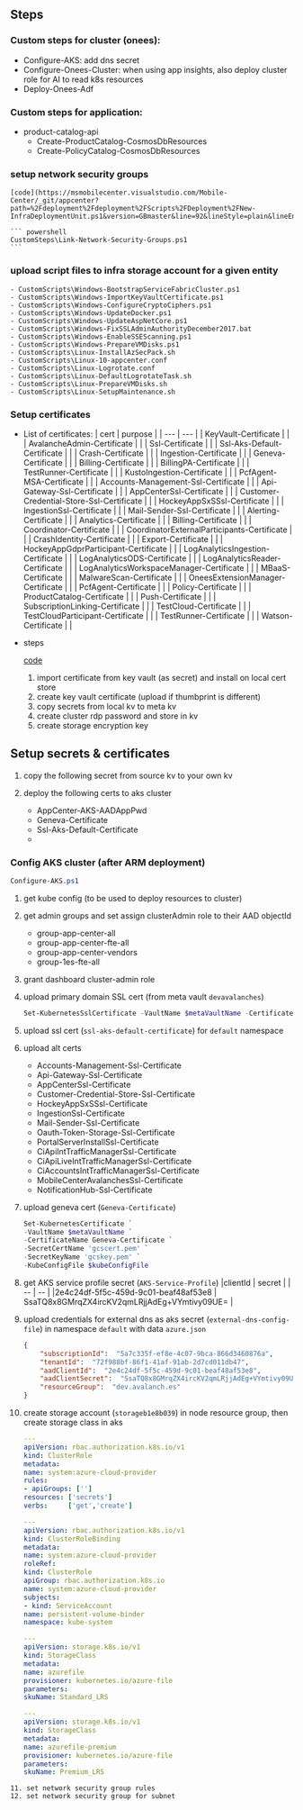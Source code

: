 ## Steps

### Custom steps for cluster (onees):

- Configure-AKS: add dns secret
- Configure-Onees-Cluster: when using app insights, also deploy cluster role for AI to read k8s resources 
- Deploy-Onees-Adf

### Custom steps for application:

- product-catalog-api
    - Create-ProductCatalog-CosmosDbResources
    - Create-PolicyCatalog-CosmosDbResources

### setup network security groups

    [code](https://msmobilecenter.visualstudio.com/Mobile-Center/_git/appcenter?path=%2Fdeployment%2Fdeployment%2FScripts%2FDeployment%2FNew-InfraDeploymentUnit.ps1&version=GBmaster&line=92&lineStyle=plain&lineEnd=93&lineStartColumn=1&lineEndColumn=1)

    ``` powershell
    CustomSteps\Link-Network-Security-Groups.ps1
    ```

### upload script files to infra storage account for a given entity

    - CustomScripts\Windows-BootstrapServiceFabricCluster.ps1
    - CustomScripts\Windows-ImportKeyVaultCertificate.ps1
    - CustomScripts\Windows-ConfigureCryptoCiphers.ps1
    - CustomScripts\Windows-UpdateDocker.ps1
    - CustomScripts\Windows-UpdateAspNetCore.ps1
    - CustomScripts\Windows-FixSSLAdminAuthorityDecember2017.bat
    - CustomScripts\Windows-EnableSSEScanning.ps1
    - CustomScripts\Windows-PrepareVMDisks.ps1
    - CustomScripts\Linux-InstallAzSecPack.sh
    - CustomScripts\Linux-10-appcenter.conf
    - CustomScripts\Linux-Logrotate.conf
    - CustomScripts\Linux-DefaultLogrotateTask.sh
    - CustomScripts\Linux-PrepareVMDisks.sh
    - CustomScripts\Linux-SetupMaintenance.sh

### Setup certificates

-   List of certificates:
    | cert | purpose |
    | --- | --- |
    | KeyVault-Certificate | |
    | AvalancheAdmin-Certificate | |
    | Ssl-Certificate | |
    | Ssl-Aks-Default-Certificate | |
    | Crash-Certificate | |
    | Ingestion-Certificate | |
    | Geneva-Certificate | |
    | Billing-Certificate | |
    | BillingPA-Certificate | |
    | TestRunner-Certificate | |
    | KustoIngestion-Certificate | |
    | PcfAgent-MSA-Certificate | |
    | Accounts-Management-Ssl-Certificate | |
    | Api-Gateway-Ssl-Certificate | |
    | AppCenterSsl-Certificate | |
    | Customer-Credential-Store-Ssl-Certificate | |
    | HockeyAppSxSSsl-Certificate | |
    | IngestionSsl-Certificate | |
    | Mail-Sender-Ssl-Certificate | |
    | Alerting-Certificate | |
    | Analytics-Certificate | |
    | Billing-Certificate | |
    | Coordinator-Certificate | |
    | CoordinatorExternalParticipants-Certificate | |
    | CrashIdentity-Certificate | |
    | Export-Certificate | |
    | HockeyAppGdprParticipant-Certificate | |
    | LogAnalyticsIngestion-Certificate | |
    | LogAnalyticsODS-Certificate | |
    | LogAnalyticsReader-Certificate | |
    | LogAnalyticsWorkspaceManager-Certificate | |
    | MBaaS-Certificate | |
    | MalwareScan-Certificate | |
    | OneesExtensionManager-Certificate | |
    | PcfAgent-Certificate | |
    | Policy-Certificate | |
    | ProductCatalog-Certificate | |
    | Push-Certificate | |
    | SubscriptionLinking-Certificate | |
    | TestCloud-Certificate | |
    | TestCloudParticipant-Certificate | |
    | TestRunner-Certificate | |
    | Watson-Certificate | |

-   steps

    [code](https://msmobilecenter.visualstudio.com/Mobile-Center/_git/appcenter?path=%2Fdeployment%2Fdeployment%2FScripts%2FDeployment%2FNew-InfraDeploymentUnit.ps1&version=GBmaster&line=102&lineStyle=plain&lineEnd=103&lineStartColumn=1&lineEndColumn=1)

    1. import certificate from key vault (as secret) and install on local cert store
    2. create key vault certificate (upload if thumbprint is different)
    3. copy secrets from local kv to meta kv
    4. create cluster rdp password and store in kv
    5. create storage encryption key

## Setup secrets & certificates

1. copy the following secret from source kv to your own kv
2. deploy the following certs to aks cluster

    - AppCenter-AKS-AADAppPwd
    - Geneva-Certificate
    - Ssl-Aks-Default-Certificate
    -

### Config AKS cluster (after ARM deployment)

``` PowerShell
Configure-AKS.ps1
```

1. get kube config (to be used to deploy resources to cluster)
2. get admin groups and set assign clusterAdmin role to their AAD objectId
    - group-app-center-all
    - group-app-center-fte-all
    - group-app-center-vendors
    - group-1es-fte-all
3. grant dashboard cluster-admin role
4. upload primary domain SSL cert (from meta vault `devavalanches`)
    ```PowerShell
    Set-KubernetesSslCertificate -VaultName $metaVaultName -CertificateName Ssl-Certificate -KubeConfigFile $kubeConfigFile
    ```
5. upload ssl cert (`ssl-aks-default-certificate`) for `default` namespace
6. upload alt certs

    - Accounts-Management-Ssl-Certificate
    - Api-Gateway-Ssl-Certificate
    - AppCenterSsl-Certificate
    - Customer-Credential-Store-Ssl-Certificate
    - HockeyAppSxSSsl-Certificate
    - IngestionSsl-Certificate
    - Mail-Sender-Ssl-Certificate
    - Oauth-Token-Storage-Ssl-Certificate
    - PortalServerInstallSsl-Certificate
    - CiApiIntTrafficManagerSsl-Certificate
    - CiApiLiveIntTrafficManagerSsl-Certificate
    - CiAccountsIntTrafficManagerSsl-Certificate
    - MobileCenterAvalanchesSsl-Certificate
    - NotificationHub-Ssl-Certificate
7. upload geneva cert (`Geneva-Certificate`)
    ``` PowerShell
    Set-KubernetesCertificate `
    -VaultName $metaVaultName `
    -CertificateName Geneva-Certificate `
    -SecretCertName 'gcscert.pem' `
    -SecretKeyName 'gcskey.pem' `
    -KubeConfigFile $kubeConfigFile
    ```
8. get AKS service profile secret (`AKS-Service-Profile`)
    |clientId | secret |
    | -- | -- |
    |2e4c24df-5f5c-459d-9c01-beaf48af53e8 | SsaTQ8x8GMrqZX4ircKV2qmLRjjAdEg+VYmtivy09UE= |
9. upload credentials for external dns as aks secret (`external-dns-config-file`) in namespace `default` with data `azure.json`
    ``` JSON
    {
        "subscriptionId":  "5a7c335f-ef8e-4c07-9bca-866d3460876a",
        "tenantId":  "72f988bf-86f1-41af-91ab-2d7cd011db47",
        "aadClientId":  "2e4c24df-5f5c-459d-9c01-beaf48af53e8",
        "aadClientSecret":  "SsaTQ8x8GMrqZX4ircKV2qmLRjjAdEg+VYmtivy09UE=",
        "resourceGroup":  "dev.avalanch.es"
    }
    ```
10. create storage account (`storageb1e8b039`) in node resource group, then create storage class in aks
    ``` yaml
    ---
    apiVersion: rbac.authorization.k8s.io/v1
    kind: ClusterRole
    metadata:
    name: system:azure-cloud-provider
    rules:
    - apiGroups: ['']
    resources: ['secrets']
    verbs:     ['get','create']

    ---
    apiVersion: rbac.authorization.k8s.io/v1
    kind: ClusterRoleBinding
    metadata:
    name: system:azure-cloud-provider
    roleRef:
    kind: ClusterRole
    apiGroup: rbac.authorization.k8s.io
    name: system:azure-cloud-provider
    subjects:
    - kind: ServiceAccount
    name: persistent-volume-binder
    namespace: kube-system

    ---
    apiVersion: storage.k8s.io/v1
    kind: StorageClass
    metadata:
    name: azurefile
    provisioner: kubernetes.io/azure-file
    parameters:
    skuName: Standard_LRS

    ---
    apiVersion: storage.k8s.io/v1
    kind: StorageClass
    metadata:
    name: azurefile-premium
    provisioner: kubernetes.io/azure-file
    parameters:
    skuName: Premium_LRS
  ```
11. set network security group rules
12. set network security group for subnet